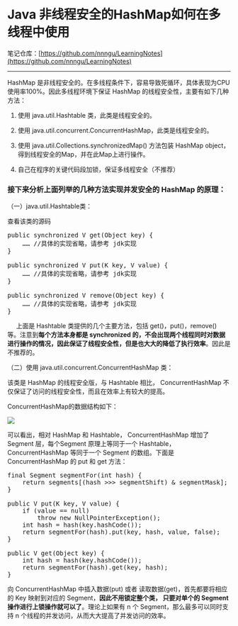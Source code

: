 # Java 非线程安全的HashMap如何在多线程中使用

笔记仓库：[https://github.com/nnngu/LearningNotes](https://github.com/nnngu/LearningNotes)    

---


HashMap 是非线程安全的。在多线程条件下，容易导致死循环，具体表现为CPU使用率100%。因此多线程环境下保证 HashMap 的线程安全性，主要有如下几种方法：

1.  使用 java.util.Hashtable 类，此类是线程安全的。

2.  使用 java.util.concurrent.ConcurrentHashMap，此类是线程安全的。

3.  使用 java.util.Collections.synchronizedMap() 方法包装 HashMap object，得到线程安全的Map，并在此Map上进行操作。

4.  自己在程序的关键代码段加锁，保证多线程安全（不推荐）

### 接下来分析上面列举的几种方法实现并发安全的 HashMap 的原理：

（一）java.util.Hashtable类：

查看该类的源码

<pre>public synchronized V get(Object key) {  
    …… //具体的实现省略，请参考 jdk实现  
}  

public synchronized V put(K key, V value) {  
    …… //具体的实现省略，请参考 jdk实现  
}  

public synchronized V remove(Object key) {  
    …… //具体的实现省略，请参考 jdk实现  
}  </pre>

     上面是 Hashtable 类提供的几个主要方法，包括 get()，put()，remove() 等。注意到**每个方法本身都是 synchronized 的，不会出现两个线程同时对数据进行操作的情况，因此保证了线程安全性，但是也大大的降低了执行效率**。因此是不推荐的。

（二）使用 java.util.concurrent.ConcurrentHashMap 类：

该类是 HashMap 的线程安全版，与 Hashtable 相比， ConcurrentHashMap 不仅保证了访问的线程安全性，而且在效率上有较大的提高。

ConcurrentHashMap的数据结构如下：

![][1]

可以看出，相对 HashMap 和 Hashtable， ConcurrentHashMap 增加了Segment 层，每个Segment 原理上等同于一个 Hashtable， ConcurrentHashMap 等同于一个 Segment 的数组。下面是 ConcurrentHashMap 的 put 和 get 方法：

<pre>final Segment<K,V> segmentFor(int hash) {  
    return segments[(hash >>> segmentShift) & segmentMask];  
}  

public V put(K key, V value) {  
    if (value == null)  
        throw new NullPointerException();  
    int hash = hash(key.hashCode());  
    return segmentFor(hash).put(key, hash, value, false);  
}  

public V get(Object key) {  
    int hash = hash(key.hashCode());  
    return segmentFor(hash).get(key, hash);  
}  </pre>

向 ConcurrentHashMap 中插入数据(put) 或者 读取数据(get)，首先都要将相应的 Key 映射到对应的 Segment，**因此不用锁定整个类， 只要对单个的 Segment 操作进行上锁操作就可以了**。理论上如果有 n 个 Segment，那么最多可以同时支持 n 个线程的并发访问，从而大大提高了并发访问的效率。


  [1]: https://www.github.com/nnngu/FigureBed/raw/master/2018/1/21/1516471388763.jpg